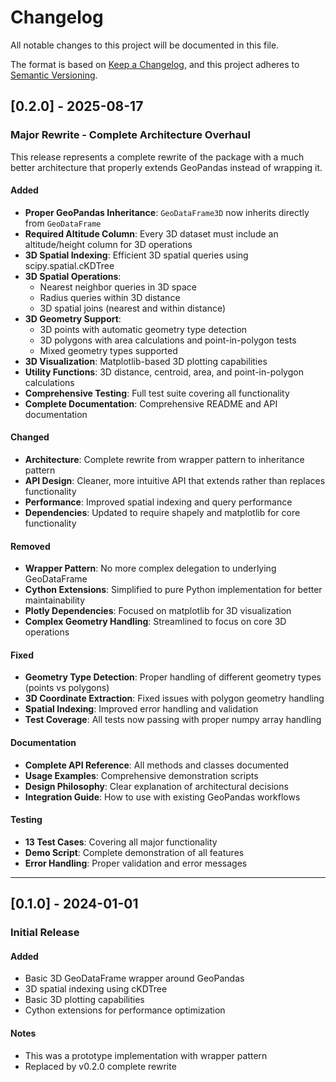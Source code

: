 # Changelog

All notable changes to this project will be documented in this file.

The format is based on [Keep a Changelog](https://keepachangelog.com/en/1.0.0/),
and this project adheres to [Semantic Versioning](https://semver.org/spec/v2.0.0.html).

## [0.2.0] - 2025-08-17

### **Major Rewrite - Complete Architecture Overhaul**

This release represents a complete rewrite of the package with a much better architecture that properly extends GeoPandas instead of wrapping it.

#### **Added**
- **Proper GeoPandas Inheritance**: `GeoDataFrame3D` now inherits directly from `GeoDataFrame`
- **Required Altitude Column**: Every 3D dataset must include an altitude/height column for 3D operations
- **3D Spatial Indexing**: Efficient 3D spatial queries using scipy.spatial.cKDTree
- **3D Spatial Operations**: 
  - Nearest neighbor queries in 3D space
  - Radius queries within 3D distance
  - 3D spatial joins (nearest and within distance)
- **3D Geometry Support**:
  - 3D points with automatic geometry type detection
  - 3D polygons with area calculations and point-in-polygon tests
  - Mixed geometry types supported
- **3D Visualization**: Matplotlib-based 3D plotting capabilities
- **Utility Functions**: 3D distance, centroid, area, and point-in-polygon calculations
- **Comprehensive Testing**: Full test suite covering all functionality
- **Complete Documentation**: Comprehensive README and API documentation

#### **Changed**
- **Architecture**: Complete rewrite from wrapper pattern to inheritance pattern
- **API Design**: Cleaner, more intuitive API that extends rather than replaces functionality
- **Performance**: Improved spatial indexing and query performance
- **Dependencies**: Updated to require shapely and matplotlib for core functionality

#### **Removed**
- **Wrapper Pattern**: No more complex delegation to underlying GeoDataFrame
- **Cython Extensions**: Simplified to pure Python implementation for better maintainability
- **Plotly Dependencies**: Focused on matplotlib for 3D visualization
- **Complex Geometry Handling**: Streamlined to focus on core 3D operations

#### **Fixed**
- **Geometry Type Detection**: Proper handling of different geometry types (points vs polygons)
- **3D Coordinate Extraction**: Fixed issues with polygon geometry handling
- **Spatial Indexing**: Improved error handling and validation
- **Test Coverage**: All tests now passing with proper numpy array handling

#### **Documentation**
- **Complete API Reference**: All methods and classes documented
- **Usage Examples**: Comprehensive demonstration scripts
- **Design Philosophy**: Clear explanation of architectural decisions
- **Integration Guide**: How to use with existing GeoPandas workflows

#### **Testing**
- **13 Test Cases**: Covering all major functionality
- **Demo Script**: Complete demonstration of all features
- **Error Handling**: Proper validation and error messages

---

## [0.1.0] - 2024-01-01

### **Initial Release**

#### **Added**
- Basic 3D GeoDataFrame wrapper around GeoPandas
- 3D spatial indexing using cKDTree
- Basic 3D plotting capabilities
- Cython extensions for performance optimization

#### **Notes**
- This was a prototype implementation with wrapper pattern
- Replaced by v0.2.0 complete rewrite
